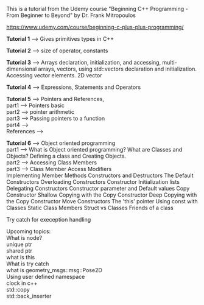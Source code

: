 This is a tutorial from the Udemy course "Beginning C++ Programming - From Beginner to Beyond" by Dr. Frank Mitropoulos

https://www.udemy.com/course/beginning-c-plus-plus-programming/

**Tutorial 1** --> Gives primitives types in C++ 

**Tutorial 2** --> size of operator, constants 

**Tutorial 3** --> Arrays declaration, initialization, and accessing, multi-dimensional arrays, vectors, using std::vectors declaration and initialization. Accessing vector elements. 2D vector

**Tutorial 4** --> Expressions, Statements and Operators

**Tutorial 5** --> Pointers and References, \
part1 --> Pointers basic \
part2 --> pointer arithmetic \
part3 --> Passing pointers to a function \
part4 -->  \
References -->

**Tutorial 6** --> Object oriented programming \
part1 --> What is Object oriented programming? What are Classes and Objects? Defining a class and Creating Objects. \
part2 --> Accessing Class Members \
part3 --> Class Member Access Modifiers \
Implementing Member Methods
Constructors and Destructors
The Default Constructors
Overloading Constructors
Constructor Initialization lists
Delegating Constructors
Constructor parameter and Default values
Copy Constructor
Shallow Copying with the Copy Constructor
Deep Copying with the Copy Constructor
Move Constructors
The 'this' pointer
Using const with Classes
Static Class Members
Struct vs Classes
Friends of a class



Try catch for exeception handling

Upcoming topics: \
What is node? \
unique ptr \
shared ptr \
what is this  \
What is try catch \
what is geometry_msgs::msg::Pose2D \
Using user defined namespace \
clock in c++ \
std::copy \
std::back_inserter



